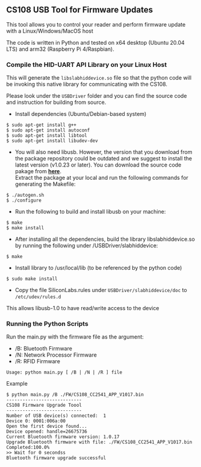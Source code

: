 ## CS108 USB Tool for Firmware Updates

This tool allows you to control your reader and perform firmware update with a Linux/Windows/MacOS host

The code is written in Python and tested on x64 desktop (Ubuntu 20.04 LTS) and arm32 (Raspberry Pi 4/Raspbian).

### Compile the HID-UART API Library on your Linux Host

This will generate the `libslabhiddevice.so` file so that the python code will be invoking this native library for communicating with the CS108.

Please look under the `USBDriver` folder and you can find the source code and instruction for building from source.

* Install dependencies (Ubuntu/Debian-based system)

```
$ sudo apt-get install g++
$ sudo apt-get install autoconf
$ sudo apt-get install libtool
$ sudo apt-get install libudev-dev
```

* You will also need libusb.  However, the version that you download from the package repository could be outdated and we suggest to install the latest version (v1.0.23 or later).  You can download the source code pakage from **[here](https://github.com/libusb/libusb/releases)**.  
Extract the package at your local and run the following commands for generating the Makefile:

```
$ ./autogen.sh
$ ./configure
```

* Run the following to build and install libusb on your machine:

```
$ make
$ make install
```

* After installing all the dependencies, build the library libslabhiddevice.so by running the following under /USBDriver/slabhiddevice: 

```
$ make 
```

* Install library to /usr/local/lib (to be referenced by the python code)

```
$ sudo make install
```

* Copy the file SiliconLabs.rules under `USBDriver/slabhiddevice/doc` to `/etc/udev/rules.d` 

This allows libusb-1.0 to have read/write access to the device

### Running the Python Scripts

Run the main.py with the firmware file as the argument:

* /B: Bluetooth Firmware
* /N: Network Processor Firmware
* /R: RFID Firmware

```
Usage: python main.py [ /B | /N | /R ] file
```	

Example
```
$ python main.py /B ./FW/CS108_CC2541_APP_V1017.bin 
----------------------------
CS108 Firmware Upgrade Toool
----------------------------
Number of USB device(s) connected:  1
Device 0: 0001:006a:00
Open the first device found...
Device opened: handle=26675736
Current Bluetooth firmware version: 1.0.17
Upgrade Bluetooth firmware with file: ./FW/CS108_CC2541_APP_V1017.bin
Completed:100.0%
>> Wait for 0 secondss
Bluetooth firmware upgrade successful
```


